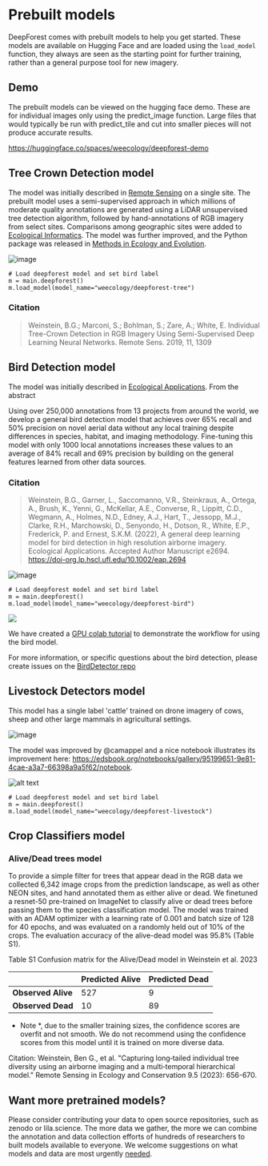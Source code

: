 # Prebuilt models

DeepForest comes with prebuilt models to help you get started. These models are available on Hugging Face and are loaded using the `load_model` function, they always are seen as the starting point for further training, rather than a general purpose tool for new imagery.

## Demo

The prebuilt models can be viewed on the hugging face demo. These are for individual images only using the predict_image function. Large files that would typically be run with predict_tile and cut into smaller pieces will not produce accurate results.

https://huggingface.co/spaces/weecology/deepforest-demo

## Tree Crown Detection model

The model was initially described in [Remote Sensing](https://www.mdpi.com/2072-4292/11/11/1309) on a single site. The prebuilt model uses a semi-supervised approach in which millions of moderate quality annotations are generated using a LiDAR unsupervised tree detection algorithm, followed by hand-annotations of RGB imagery from select sites. Comparisons among geographic sites were added to [Ecological Informatics](https://www.sciencedirect.com/science/article/pii/S157495412030011X). The model was further improved, and the Python package was released in [Methods in Ecology and Evolution](https://besjournals.onlinelibrary.wiley.com/doi/full/10.1111/2041-210X.13472).

![image](../../www/MEE_Figure4.png)

```
# Load deepforest model and set bird label
m = main.deepforest()
m.load_model(model_name="weecology/deepforest-tree")
```

### Citation
> Weinstein, B.G.; Marconi, S.; Bohlman, S.; Zare, A.; White, E. Individual Tree-Crown Detection in RGB Imagery Using Semi-Supervised Deep Learning Neural Networks. Remote Sens. 2019, 11, 1309

## Bird Detection model

The model was initially described in [Ecological Applications](https://esajournals.onlinelibrary.wiley.com/doi/abs/10.1002/eap.2694). From the abstract

>
 Using over 250,000 annotations from 13 projects from around the world, we develop a general bird detection model that achieves over 65% recall and 50% precision on novel aerial data without any local training despite differences in species, habitat, and imaging methodology. Fine-tuning this model with only 1000 local annotations increases these values to an average of 84% recall and 69% precision by building on the general features learned from other data sources.
 >


 ### Citation
> Weinstein, B.G., Garner, L., Saccomanno, V.R., Steinkraus, A., Ortega, A., Brush, K., Yenni, G., McKellar, A.E., Converse, R., Lippitt, C.D., Wegmann, A., Holmes, N.D., Edney, A.J., Hart, T., Jessopp, M.J., Clarke, R.H., Marchowski, D., Senyondo, H., Dotson, R., White, E.P., Frederick, P. and Ernest, S.K.M. (2022), A general deep learning model for bird detection in high resolution airborne imagery. Ecological Applications. Accepted Author Manuscript e2694. https://doi-org.lp.hscl.ufl.edu/10.1002/eap.2694

![image](../../www/example_predictions_small.png)

```
# Load deepforest model and set bird label
m = main.deepforest()
m.load_model(model_name="weecology/deepforest-bird")
```

![](../../www/bird_panel.jpg)

We have created a [GPU colab tutorial](https://colab.research.google.com/drive/1e9_pZM0n_v3MkZpSjVRjm55-LuCE2IYE?usp=sharing
) to demonstrate the workflow for using the bird model.

For more information, or specific questions about the bird detection, please create issues on the [BirdDetector repo](https://github.com/weecology/BirdDetector)

## Livestock Detectors model

This model has a single label 'cattle' trained on drone imagery of cows, sheep and other large mammals in agricultural settings.

![image](../../www/livestock-example.png)

The model was improved by @camappel and a nice notebook illustrates its improvement here: https://edsbook.org/notebooks/gallery/95199651-9e81-4cae-a3a7-66398a9a5f62/notebook.

![alt text](../../www/finetune_cattle_predictions.png)

```
# Load deepforest model and set bird label
m = main.deepforest()
m.load_model(model_name="weecology/deepforest-livestock")
```

## Crop Classifiers model

### Alive/Dead trees model
To provide a simple filter for trees that appear dead in the RGB data we collected 6,342 image crops from the prediction landscape, as well as other NEON sites, and hand annotated them as either alive or dead. We finetuned a resnet-50 pre-trained on ImageNet to classify alive or dead trees before passing them to the species classification model. The model was trained with an ADAM optimizer with a learning rate of 0.001 and batch size of 128 for 40 epochs, and was evaluated on a randomly held out of 10% of the crops. The evaluation accuracy of the alive-dead model was 95.8% (Table S1).

Table S1 Confusion matrix for the Alive/Dead model in Weinstein et al. 2023

|                 | Predicted Alive | Predicted Dead |
|-----------------|-----------------|----------------|
| **Observed Alive**  | 527             | 9              |
| **Observed Dead**   | 10              | 89             |

* Note *, due to the smaller training sizes, the confidence scores are overfit and not smooth. We do not recommend using the confidence scores from this model until it is trained on more diverse data.


Citation: Weinstein, Ben G., et al. "Capturing long‐tailed individual tree diversity using an airborne imaging and a multi‐temporal hierarchical model." Remote Sensing in Ecology and Conservation 9.5 (2023): 656-670.

## Want more pretrained models?

Please consider contributing your data to open source repositories, such as zenodo or lila.science. The more data we gather, the more we can combine the annotation and data collection efforts of hundreds of researchers to built models available to everyone. We welcome suggestions on what models and data are most urgently [needed](https://github.com/weecology/DeepForest/discussions).

